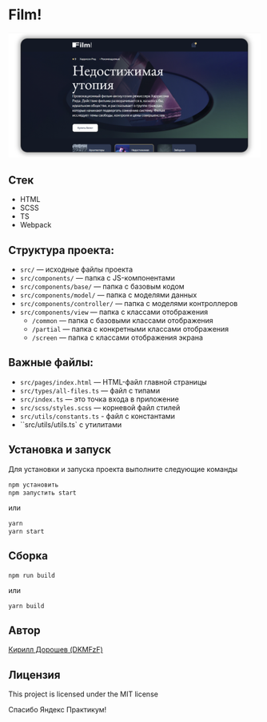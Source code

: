 # Film!

![screen_app](./app-screen.png)

## Стек
- HTML
- SCSS
- TS
- Webpack

## Структура проекта:
- ```src/``` — исходные файлы проекта
- ```src/components/``` — папка с JS-компонентами
- ```src/components/base/``` — папка с базовым кодом
- ```src/components/model/``` — папка с моделями данных
- ```src/components/controller/``` — папка с моделями контроллеров
- ```src/components/view``` — папка с классами отображения
    - ```/common``` — папка с базовыми классами отображения
    - ```/partial``` — папка с конкретными классами отображения
    - ```/screen``` — папка с классами отображения экрана

## Важные файлы:
- ```src/pages/index.html``` — HTML-файл главной страницы
- ```src/types/all-files.ts``` — файл с типами
- ``src/index.ts`` — это точка входа в приложение
- ``src/scss/styles.scss`` — корневой файл стилей
- ``src/utils/constants.ts`` - файл с константами
- ``src/utils/utils.ts` с утилитами

## Установка и запуск
Для установки и запуска проекта выполните следующие команды

```
npm установить
npm запустить start
```

или

```
yarn
yarn start
```


## Сборка

```
npm run build
```

или

```
yarn build
```

## Автор

[Кирилл Дорошев (DKMFzF)](https://vk.com/dkmfzf )

## Лицензия

This project is licensed under the MIT license

Спасибо Яндекс Практикум!
